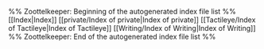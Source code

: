 %% Zoottelkeeper: Beginning of the autogenerated index file list  %%
 [[Index|Index]]
 [[private/Index of private|Index of private]]
 [[Tactileye/Index of Tactileye|Index of Tactileye]]
 [[Writing/Index of Writing|Index of Writing]]
%% Zoottelkeeper: End of the autogenerated index file list  %%
